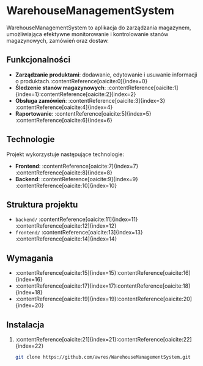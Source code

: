# WarehouseManagementSystem

WarehouseManagementSystem to aplikacja do zarządzania magazynem, umożliwiająca efektywne monitorowanie i kontrolowanie stanów magazynowych, zamówień oraz dostaw.

## Funkcjonalności

- **Zarządzanie produktami**: dodawanie, edytowanie i usuwanie informacji o produktach.&#8203;:contentReference[oaicite:0]{index=0}
- **Śledzenie stanów magazynowych**: :contentReference[oaicite:1]{index=1}&#8203;:contentReference[oaicite:2]{index=2}
- **Obsługa zamówień**: :contentReference[oaicite:3]{index=3}&#8203;:contentReference[oaicite:4]{index=4}
- **Raportowanie**: :contentReference[oaicite:5]{index=5}&#8203;:contentReference[oaicite:6]{index=6}

## Technologie

Projekt wykorzystuje następujące technologie:

- **Frontend**: :contentReference[oaicite:7]{index=7}&#8203;:contentReference[oaicite:8]{index=8}
- **Backend**: :contentReference[oaicite:9]{index=9}&#8203;:contentReference[oaicite:10]{index=10}

## Struktura projektu

- `backend/` :contentReference[oaicite:11]{index=11}&#8203;:contentReference[oaicite:12]{index=12}
- `frontend/` :contentReference[oaicite:13]{index=13}&#8203;:contentReference[oaicite:14]{index=14}

## Wymagania

- :contentReference[oaicite:15]{index=15}&#8203;:contentReference[oaicite:16]{index=16}
- :contentReference[oaicite:17]{index=17}&#8203;:contentReference[oaicite:18]{index=18}
- :contentReference[oaicite:19]{index=19}&#8203;:contentReference[oaicite:20]{index=20}

## Instalacja

1. :contentReference[oaicite:21]{index=21}&#8203;:contentReference[oaicite:22]{index=22}

   ```bash
   git clone https://github.com/awres/WarehouseManagementSystem.git
